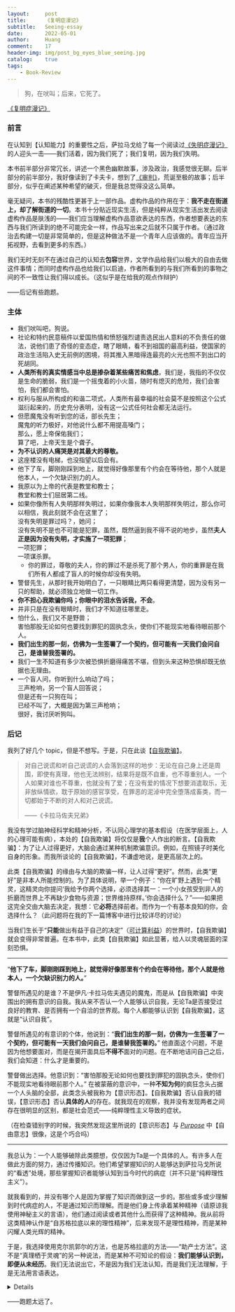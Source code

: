 ```yaml
---
layout:     post
title:      《复明症漫记》
subtitle:   Seeing-essay
date:       2022-05-01
author:     Huang
comment:    17
header-img: img/post_bg_eyes_blue_seeing.jpg
catalog:    true
tags:
    - Book-Review
---
```


> 狗，在吠叫；后来，它死了。

[《复明症漫记》](https://book.douban.com/subject/27175514/)

### 前言

在认知到【认知能力】的重要性之后，萨拉马戈给了每一个阅读过[《失明症漫记》](https://xn--29s704loyd.com/2022/04/23/Blindness-essay/)的人迎头一击——我们活着，因为我们死了；我们复明，因为我们失明。

本书前半部分非常冗长，讲述一个黑色幽默故事，涉及政治，我感觉很无聊。后半部分的前半部分，我好像读到了卡夫卡，想到了[《审判》](https://xn--29s704loyd.com/2021/07/16/The-Trial/)，荒诞至极的故事；后半部分，似乎在阐述某种希望的破灭，但是我总觉得没这么简单。

毫无疑问，本书的残酷性更甚于上一部作品。虚构作品的作用在于：**我不走在街道上，却了解街道的一切**。本书十分贴近现实生活，但是纯粹从现实生活出发去阅读虚构作品是肤浅的——我们应当理解虚构作品意欲表达的东西，作者想要表达的东西与我们所读到的绝不可能完全一样，作品写出来之后就不只属于作者。（通过政治去构建一切是非常简单的，但是这种做法不是一个青年人应该做的。青年应当开拓视野，去看到更多的东西。）

我们无时无刻不在通过自己的认知去**包容**世界，文学作品给我们以极大的自由去做这件事情；而同时虚构作品也给我们以启迪，作者所看到的与我们所看到的事物之间的不一致性让我们得以成长。（这似乎是在给我的观点作辩护）

——后记有些跑题。

### 主体

* 我们吠叫吧，狗说。
* 社论和特约民意稿件以爱国热情和愤怒强烈谴责选民出人意料的不负责任的做法，说他们患了奇怪的变态症，瞎了眼睛，看不到祖国的最高利益，使国家的政治生活陷入史无前例的困境，将其推入黑暗得连最亮的火光也照不到出口的死胡同。
* **人类所有的真实情感当中总是掺杂着某些痛苦和焦虑**，我们是，我指的不仅仅是生命的脆弱，我们是一个摇曳着的小火苗，随时有熄灭的危险，我们会害怕，我们都会害怕。
* 权利与服从所构成的和谐二项式，人类所有最幸福的社会莫不是按照这个公式滋衍起来的，历史充分表明，没有这一公式任何社会都无法运行。
* 但愿魔鬼没有听到您的话，部长先生；<br/>魔鬼的听力极好，对他说什么都不用提高嗓门；<br/>那么，愿上帝保佑我们；<br/>算了吧，上帝天生是个聋子。
* **为不认识的人痛哭是对其最大的尊敬。**
* 这座楼没有电梯，也没指望以后会有。
* 他下了车，脚刚刚踩到地上，就觉得好像那里有个约会在等待他，那个人就是他本人，一个欠缺识别力的人。
* 我原以为上帝的代表是教堂和教士；<br/>教堂和教士们屈居第二线。
* 如果你像所有人失明那样失明过，如果你像我本人失明那样失明过，那么你可以相信，我此刻就不会在这里了；<br/>没有失明是罪过吗？，她问；<br/>没有失明不是也不可能是犯罪，虽然，既然逼到我不得不说的地步，虽然**夫人正是因为没有失明，才实施了一项犯罪**；<br/>一项犯罪；<br/>一项谋杀罪。
    * 你的罪过，尊敬的夫人，你的罪过不是杀死了那个男人，你的重罪是在我们所有人都成了盲人的时候你却没有失明。
* 警督先生，从那时我开始明白了，一只眼睛比两只看得更清楚，因为没有另一只的帮助，就必须独立地做一切工作。
* **你不担心我欺骗你吗；你眼中的泪水告诉我，不会**。
* 并非只是在没有眼睛时，我们才不知道往哪里走。
* 怕什么，我们又不是野兽；<br/>害怕那股无论如何也要找到罪犯的固执念头，使你们不能现实地看待眼前那个人。
* **我们出生的那一刻，仿佛为一生签署了一个契约，但可能有一天我们会问自己，是谁替我签署的。**
* 我们一生不知道有多少次被恐惧折磨得痛苦不堪，但到头来这种恐惧却既无依据也无理由。
* 一个盲人问，你听到什么响动了吗；<br/>三声枪响，另一个盲人回答说；<br/>但是还有一只狗在叫；<br/>已经不叫了，大概是因为第三声枪响；<br/>很好，我讨厌听狗叫。

### 后记

我列了好几个 topic，但是不想写。于是，只在此谈【[自我欺骗](https://xn--29s704loyd.com/2021/11/16/Essay-35/)】。

> 对自己说谎和听自己说谎的人会落到这样的地步：无论在自己身上还是周围，即使有真理，他也无法辨别，结果将是既不自重，也不尊重别人。一个人如果对谁也不尊重，也就没有了爱；在没有爱的情况下想要消遣取乐，无非放纵情欲，耽于原始的感官享受，在罪恶的泥淖中完全堕落成畜类，而一切都始于不断的对人和对己说谎。
>
> ——《卡拉马佐夫兄弟》

我没有学过脑神经科学和精神分析，不认同心理学的基本假设（在医学层面上，人的心理可能有病），本处的【自我欺骗】将仅仅是**我**个人作出的断言。【自我欺骗】：为了让人过得更好，大脑会通过某种机制欺骗意识。例如，在照镜子时美化自身的形象。而我所谈论的【自我欺骗】，不谦虚地说，是更高层次上的。

此类【自我欺骗】的缘由与大脑的欺骗一样，让人过得“更好”。然而，此类“更好”是非本人所能控制的。为了具体说明，举一个例子：“你在旷野上遇到一个精灵，这精灵向你提问‘我给予你两个选择，必须选择其一：一个小女孩受到非人的折磨而世界上不再缺少食物与资源；世界维持原样。’你会选择什么？”——如果把这完全交由大脑去决定，我想：它**必将**选择前者。而作为一个有基本良知的你，会选择什么？（此问题将在我的下一篇博客中进行比较详尽的讨论）

当我们生长于“**只能**做出有益于自己的决定”（[可计算利益](https://xn--29s704loyd.com/2022/02/15/Essay-45/)）的世界时，【自我欺骗】就会变得非常普遍。在本书中，此类【自我欺骗】如此显著，给人以灵魂层面的深刻恐惧。

---

“**他下了车，脚刚刚踩到地上，就觉得好像那里有个约会在等待他，那个人就是他本人，一个欠缺识别力的人。**”

警督所遇见的是谁？不是伊凡·卡拉马佐夫遇见的魔鬼，而是从【自我欺骗】中突围出的拥有意识的自我。我从来不否认一个人能够认识自我，无论Ta是否接受过良好的教育、是否拥有一个自洽的世界观。每个人都能够认识到【自我欺骗】，这就是“认识自我”。

警督所遇见的有意识的个体，他说到：“**我们出生的那一刻，仿佛为一生签署了一个契约，但可能有一天我们会问自己，是谁替我签署的。**” 他直面这个问题，不是因为他想要面对，而是在揭开面具后**不得不**面对的问题。在不断地诘问自己之后，我们会知道：什么才是重要的。

警督做出选择。他意识到：“害怕那股无论如何也要找到罪犯的固执念头，使你们不能现实地看待眼前那个人。” 在被蒙蔽的意识中，一种**不知为何**的疯狂念头占据一个人头脑的全部，此类念头被我称为【意识形态】。【自我欺骗】否认自我的错误，【意识形态】否认**具体的人**的存在。就我现在的观察，我并没有发现两者之间存在很明显的区别，都是社会范式——纯粹理性主义导致的症状。

（在检查错别字的时候，我突然发现这里所说的【意识形态】与 [*Purpose*](https://xn--29s704loyd.com/purpose/#para-1) 中【自由意志】很像，这是个巧合吗）

---

我总认为：一个人能够破除此类臆想，仅仅因为Ta是一个具体的人。有许多人在做此方面的努力，通过传播知识。他们希望掌握知识的人能够达到萨拉马戈所说的“看透”处境，那些掌握知识者能够认知到当今时代的病症（并不只是“纯粹理性主义”）。

就我看到的，并没有哪个人是因为掌握了知识而做到这一步的。那些或多或少理解到时代病症的人，不是通过知识而理解。而是他们身上传承着某种精神（请原谅我使用神秘主义的言语），他们通过阅读或者其他什么而获得了这种精神。我从前将这类精神认作是“自苏格拉底以来的理性精神”，后来发现不是理性精神，而是某种闪耀人类光辉的精神。

于是，我选择使用克尔凯郭尔的方法，也是苏格拉底的方法——“助产士方法”。这不是“真理栖于灵魂”的另一种说法，而是某种不可知论的假设：**我们能够认识到，即便从未经历**。我们无法说出它，不是因为我们无法认知，而是我们无法理解，于是无法用言语表达。

<details>此处的经历可参考卢梭睡醒后发现自己泪流满面、我的一个诡异的梦。但是我认为每个人都会有某个无法忘却的时刻，那个时刻也许就是“精神”闪耀之时。我的经历与卢梭的经历也许仅仅是浪漫主义的夸张，我们为梦增添了许多不属于它的意象。</details>

——跑题太远了。
